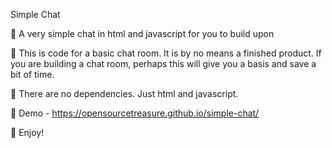 Simple Chat

🥁 A very simple chat in html and javascript for you to build upon

💬 This is code for a basic chat room. It is by no means a finished product. If you are building a chat room, perhaps this will give you a basis and save a bit of time.

🎷 There are no dependencies. Just html and javascript.

🎸 Demo - https://opensourcetreasure.github.io/simple-chat/

🥂 Enjoy!
